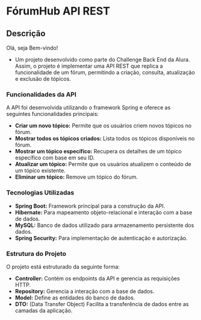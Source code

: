 # FórumHub API REST

## Descrição

Olá, seja Bem-vindo!
- Um projeto desenvolvido como parte do Challenge Back End da Alura. Assim, o projeto é implementar uma API REST que 
  replica a funcionalidade de um fórum, permitindo a criação, consulta, atualização e exclusão de tópicos.

### Funcionalidades da API

A API foi desenvolvida utilizando o framework Spring e oferece as seguintes funcionalidades principais:

- **Criar um novo tópico:** Permite que os usuários criem novos tópicos no fórum.
- **Mostrar todos os tópicos criados:** Lista todos os tópicos disponíveis no fórum.
- **Mostrar um tópico específico:** Recupera os detalhes de um tópico específico com base em seu ID.
- **Atualizar um tópico:** Permite que os usuários atualizem o conteúdo de um tópico existente.
- **Eliminar um tópico:** Remove um tópico do fórum.



### Tecnologias Utilizadas

- **Spring Boot:** Framework principal para a construção da API.
- **Hibernate:** Para mapeamento objeto-relacional e interação com a base de dados.
- **MySQL:** Banco de dados utilizado para armazenamento persistente dos dados.
- **Spring Security:** Para implementação de autenticação e autorização.


### Estrutura do Projeto

O projeto está estruturado da seguinte forma:

- **Controller:** Contém os endpoints da API e gerencia as requisições HTTP.
- **Repository:** Gerencia a interação com a base de dados.
- **Model:** Define as entidades do banco de dados.
- **DTO:** (Data Transfer Object) Facilita a transferência de dados entre as camadas da aplicação.
